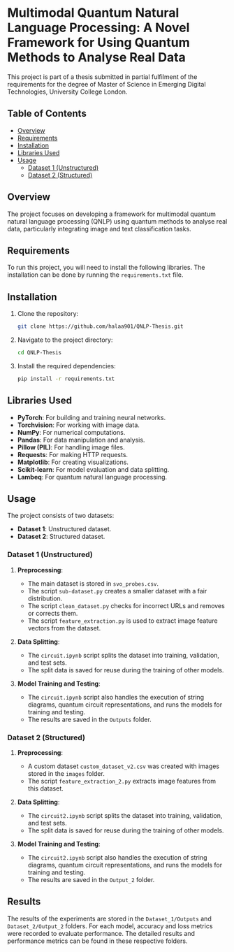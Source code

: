 # Multimodal Quantum Natural Language Processing: A Novel Framework for Using Quantum Methods to Analyse Real Data

This project is part of a thesis submitted in partial fulfilment of the requirements for the degree of Master of Science in Emerging Digital Technologies, University College London.

## Table of Contents

- [Overview](#overview)
- [Requirements](#requirements)
- [Installation](#installation)
- [Libraries Used](#libraries-used)
- [Usage](#usage)
  - [Dataset 1 (Unstructured)](#dataset-1-unstructured)
  - [Dataset 2 (Structured)](#dataset-2-structured)


## Overview
The project focuses on developing a framework for multimodal quantum natural language processing (QNLP) using quantum methods to analyse real data, particularly integrating image and text classification tasks.

## Requirements

To run this project, you will need to install the following libraries. The installation can be done by running the `requirements.txt` file.

## Installation

1. Clone the repository:
    ```bash
    git clone https://github.com/halaa901/QNLP-Thesis.git
    ```

2. Navigate to the project directory:
    ```bash
    cd QNLP-Thesis
    ```

3. Install the required dependencies:
    ```bash
    pip install -r requirements.txt
    ```

## Libraries Used

- **PyTorch**: For building and training neural networks.
- **Torchvision**: For working with image data.
- **NumPy**: For numerical computations.
- **Pandas**: For data manipulation and analysis.
- **Pillow (PIL)**: For handling image files.
- **Requests**: For making HTTP requests.
- **Matplotlib**: For creating visualizations.
- **Scikit-learn**: For model evaluation and data splitting.
- **Lambeq**: For quantum natural language processing.

## Usage

The project consists of two datasets:

- **Dataset 1**: Unstructured dataset.
- **Dataset 2**: Structured dataset.

### Dataset 1 (Unstructured)

1. **Preprocessing**:
    - The main dataset is stored in `svo_probes.csv`.
    - The script `sub-dataset.py` creates a smaller dataset with a fair distribution.
    - The script `clean_dataset.py` checks for incorrect URLs and removes or corrects them.
    - The script `feature_extraction.py` is used to extract image feature vectors from the dataset.

2. **Data Splitting**:
    - The `circuit.ipynb` script splits the dataset into training, validation, and test sets.
    - The split data is saved for reuse during the training of other models.

3. **Model Training and Testing**:
    - The `circuit.ipynb` script also handles the execution of string diagrams, quantum circuit representations, and runs the models for training and testing.
    - The results are saved in the `Outputs` folder.
   
### Dataset 2 (Structured)

1. **Preprocessing**:
    - A custom dataset `custom_dataset_v2.csv` was created with images stored in the `images` folder.
    - The script `feature_extraction_2.py` extracts image features from this dataset.

2. **Data Splitting**:
    - The `circuit2.ipynb` script splits the dataset into training, validation, and test sets.
    - The split data is saved for reuse during the training of other models.

3. **Model Training and Testing**:
    - The `circuit2.ipynb` script also handles the execution of string diagrams, quantum circuit representations, and runs the models for training and testing.
    - The results are saved in the `Output_2` folder.
  
## Results

The results of the experiments are stored in the `Dataset_1/Outputs` and `Dataset_2/Output_2` folders. For each model, accuracy and loss metrics were recorded to evaluate performance. The detailed results and performance metrics can be found in these respective folders.

